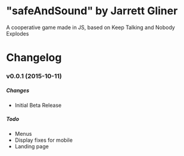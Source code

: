 # "safeAndSound" by Jarrett Gliner
A cooperative game made in JS, based on Keep Talking and Nobody Explodes

# Changelog
### v0.0.1 (2015-10-11)

##### Changes
* Initial Beta Release

##### Todo
* Menus
* Display fixes for mobile
* Landing page
